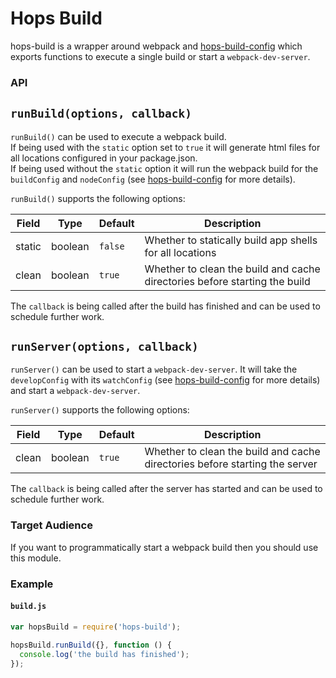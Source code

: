 
# Hops Build

hops-build is a wrapper around webpack and [hops-build-config](https://github.com/xing/hops/tree/master/packages/build-config) which exports functions to execute a single build or start a `webpack-dev-server`.


### API

## `runBuild(options, callback)`
`runBuild()` can be used to execute a webpack build.  
If being used with the `static` option set to `true` it will generate html files for all locations configured in your package.json.  
If being used without the `static` option it will run the webpack build for the `buildConfig` and `nodeConfig` (see [hops-build-config](https://github.com/xing/hops/tree/master/packages/build-config) for more details).

`runBuild()` supports the following options:

| Field | Type | Default | Description |
|-------|------|---------|-------------|
| static | boolean | `false` | Whether to statically build app shells for all locations |
| clean | boolean | `true` | Whether to clean the build and cache directories before starting the build |

The `callback` is being called after the build has finished and can be used to schedule further work.

## `runServer(options, callback)`
`runServer()` can be used to start a `webpack-dev-server`.
It will take the `developConfig` with its `watchConfig` (see [hops-build-config](https://github.com/xing/hops/tree/master/packages/build-config) for more details) and start a `webpack-dev-server`.

`runServer()` supports the following options:

| Field | Type | Default | Description |
|-------|------|---------|-------------|
| clean | boolean | `true` | Whether to clean the build and cache directories before starting the server |

The `callback` is being called after the server has started and can be used to schedule further work.


### Target Audience

If you want to programmatically start a webpack build then you should use this module.


### Example

#### `build.js`

```javascript
var hopsBuild = require('hops-build');

hopsBuild.runBuild({}, function () {
  console.log('the build has finished');
});
```

